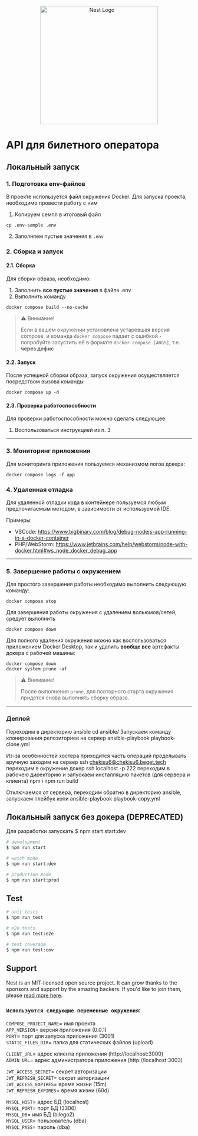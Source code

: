 <p align="center">
  <a href="http://nestjs.com/" target="blank"><img src="https://nestjs.com/img/logo_text.svg" width="320" alt="Nest Logo" /></a>
</p>

[circleci-image]: https://img.shields.io/circleci/build/github/nestjs/nest/master?token=abc123def456
[circleci-url]: https://circleci.com/gh/nestjs/nest

# API для билетного оператора

## Локальный запуск

### 1. Подготовка env-файлов

В проекте используется файл окружения Docker. Для запуска проекта, необходимо провести работу с ним

1. Копируем семпл в итоговый файл

```
cp .env-sample .env
```

2. Заполняем пустые значения в `.env`

### 2. Сборка и запуск

#### 2.1. Сборка

Для сборки образа, необходимо:

1. Заполнить **все пустые значения** в файле .env
2. Выполнить команду

```shell
docker compose build --no-cache
```

> ⚠️ Внимание!
>
> Если в вашем окружении установлена устаревшая версия compose, и команда `docker compose` падает с ошибкой -
> попробуйте запустить её в формате `docker-compose [ARGS]`, т.е. **через дефис**

#### 2.2. Запуск

После успешной сборки образа, запуск окружения осуществляется посредством вызова команды

```shell
docker compose up -d
```

#### 2.3. Проверка работоспособности

Для проверки работоспособности можно сделать следующее:

1. Воспользоваться инструкцией из п. 3

---

### 3. Мониторинг приложения

Для мониторинга приложения пользуемся механизмом логов докера:

```shell
docker compose logs -f app
```

### 4. Удаленная отладка

Для удаленной отладки кода в контейнере пользуемся любым предпочитаемым методом, в зависимости от используемой IDE.

Примеры:

- VSCode: https://www.bigbinary.com/blog/debug-nodejs-app-running-in-a-docker-container
- PHP/WebStorm: https://www.jetbrains.com/help/webstorm/node-with-docker.html#ws_node_docker_debug_app

---

### 5. Завершение работы с окружением

Для простого завершения работы необходимо выполнить следующую команду:

```shell
docker compose stop
```

Для завершения работы окружения с удалением вольюмов/сетей, средует выполнить

```shell
docker compose down
```

Для полного удаления окружения можно как воспользоваться приложением Docker Desktop, так и удалить **вообще все** артефакты докера с рабочей машины:

```shell
docker compose down
docker system prune -af
```

> ⚠️ Внимание!
>
> После выполнения `prune`, для повторного старта окружения придется снова выполнять сборку образа.

---

### Деплой
Переходим в директорию ansible
cd ansible/
Запускаем команду клонирования репозиториев на сервер
ansible-playbook playbook-clone.yml

Из-за особенностей хостера приходится часть операций проделывать вручную
заходим на сервер
ssh chekisu6@chekisu6.beget.tech
переходим в окружение докер
ssh localhost -p 222
переходим в рабочею директорию и запускаем инсталляцию пакетов (для сервера и клиента)
npm i
npm run build

Отключаемся от сервера, переходим обратно в директорию ansible, запускаем плейбук копи
ansible-playbook playbook-copy.yml



## Локальный запуск без докера (DEPRECATED)

Для разработки запускать $ npm start start:dev

```bash
# development
$ npm run start

# watch mode
$ npm run start:dev

# production mode
$ npm run start:prod
```

## Test

```bash
# unit tests
$ npm run test

# e2e tests
$ npm run test:e2e

# test coverage
$ npm run test:cov
```

## Support

Nest is an MIT-licensed open source project. It can grow thanks to the sponsors and support by the amazing backers. If you'd like to join them, please [read more here](https://docs.nestjs.com/support).

### `Используются следующие переменные окружения`:
`COMPOSE_PROJECT_NAME`= имя проекта \
`APP_VERSION`= версия приложения (0.0.1) \
`PORT`= порт для запуска приложения (3001) \
`STATIC_FILES_DIR`= папка для статических файлов (upload) 

`CLIENT_URL`= адрес клиента приложения (http://localhost:3000) \
`ADMIN_URL`= адрес администратора приложения (http://localhost:3003)

`JWT_ACCESS_SECRET`= секрет авторизации \
`JWT_REFRESH_SECRET`= секрет авторизации \
`JWT_ACCESS_EXPIRES`= время жизни (15m) \
`JWT_REFRESH_EXPIRES`= время жизни (60d) 

`MYSQL_HOST`= адрес БД (localhost) \
`MYSQL_PORT`= порт БД (3306) \
`MYSQL_DB`= имя БД (bilego2) \
`MYSQL_USER`= пользователь (dba) \
`MYSQL_PASS`= пароль (dba) 
